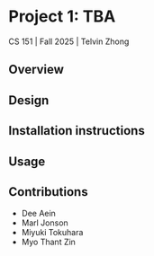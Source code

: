 # Project 1: TBA
CS 151 | Fall 2025 | Telvin Zhong

## Overview

## Design

## Installation instructions

## Usage

## Contributions
* Dee Aein
* Marl Jonson
* Miyuki Tokuhara
* Myo Thant Zin
